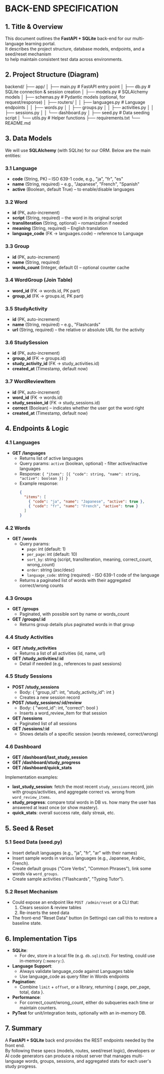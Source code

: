 # BACK-END SPECIFICATION

## 1. Title & Overview

This document outlines the **FastAPI + SQLite** back-end for our multi-language learning portal.  
It describes the project structure, database models, endpoints, and a seed/reset mechanism  
to help maintain consistent test data across environments.

## 2. Project Structure (Diagram)

backend/
├── app/
│   ├── main.py           # FastAPI entry point
│   ├── db.py             # SQLite connection & session creation
│   ├── models.py         # SQLAlchemy models
│   ├── schemas.py        # Pydantic models (optional, for request/response)
│   ├── routers/
│   │   ├── languages.py  # Language endpoints
│   │   ├── words.py
│   │   ├── groups.py
│   │   ├── activities.py
│   │   ├── sessions.py
│   │   └── dashboard.py
│   ├── seed.py           # Data seeding script
│   └── utils.py          # Helper functions
├── requirements.txt
└── README.md

## 3. Data Models

We will use **SQLAlchemy** (with SQLite) for our ORM. Below are the main entities:

### 3.1 Language
- **code** (String, PK) – ISO 639-1 code, e.g., "ja", "fr", "es"  
- **name** (String, required) – e.g., "Japanese", "French", "Spanish"  
- **active** (Boolean, default True) – to enable/disable languages

### 3.2 Word
- **id** (PK, auto-increment)  
- **script** (String, required) – the word in its original script  
- **transliteration** (String, optional) – romanization if needed  
- **meaning** (String, required) – English translation  
- **language_code** (FK → languages.code) – reference to Language

### 3.3 Group
- **id** (PK, auto-increment)  
- **name** (String, required)  
- **words_count** (Integer, default 0) – optional counter cache  

### 3.4 WordGroup (Join Table)
- **word_id** (FK → words.id, PK part)  
- **group_id** (FK → groups.id, PK part)

### 3.5 StudyActivity
- **id** (PK, auto-increment)  
- **name** (String, required) – e.g., "Flashcards"  
- **url** (String, required) – the relative or absolute URL for the activity

### 3.6 StudySession
- **id** (PK, auto-increment)  
- **group_id** (FK → groups.id)  
- **study_activity_id** (FK → study_activities.id)  
- **created_at** (Timestamp, default now)

### 3.7 WordReviewItem
- **id** (PK, auto-increment)  
- **word_id** (FK → words.id)  
- **study_session_id** (FK → study_sessions.id)  
- **correct** (Boolean) – indicates whether the user got the word right  
- **created_at** (Timestamp, default now)


## 4. Endpoints & Logic

### 4.1 Languages
- **GET /languages**
  - Returns list of active languages
  - Query params: `active` (boolean, optional) - filter active/inactive languages
  - Response: `{ "items": [{ "code": string, "name": string, "active": boolean }] }`
  - Example response:
    ```json
    {
      "items": [
        { "code": "ja", "name": "Japanese", "active": true },
        { "code": "fr", "name": "French", "active": true }
      ]
    }
    ```

### 4.2 Words
- **GET /words**  
  - Query params: 
    - `page`: int (default: 1)
    - `per_page`: int (default: 10)
    - `sort_by`: string (script, transliteration, meaning, correct_count, wrong_count)
    - `order`: string (asc/desc)
    - `language_code`: string (required) - ISO 639-1 code of the language
  - Returns a paginated list of words with their aggregated correct/wrong counts  

### 4.3 Groups
- **GET /groups**  
  - Paginated, with possible sort by name or words_count  
- **GET /groups/:id**  
  - Returns group details plus paginated words in that group  

### 4.4 Study Activities
- **GET /study_activities**  
  - Returns a list of all activities (id, name, url)  
- **GET /study_activities/:id**  
  - Detail if needed (e.g., references to past sessions)

### 4.5 Study Sessions
- **POST /study_sessions**  
  - Body: { "group_id": int, "study_activity_id": int }  
  - Creates a new session record  
- **POST /study_sessions/:id/review**  
  - Body: { "word_id": int, "correct": bool }  
  - Inserts a word_review_item for that session  
- **GET /sessions**  
  - Paginated list of all sessions  
- **GET /sessions/:id**  
  - Shows details of a specific session (words reviewed, correct/wrong)

### 4.6 Dashboard
- **GET /dashboard/last_study_session**  
- **GET /dashboard/study_progress**  
- **GET /dashboard/quick_stats**  

Implementation examples:
- **last_study_session**: fetch the most recent `study_sessions` record, join with groups/activities, and aggregate correct vs. wrong from `word_review_items`.
- **study_progress**: compare total words in DB vs. how many the user has answered at least once (or show mastery).
- **quick_stats**: overall success rate, daily streak, etc.

## 5. Seed & Reset

### 5.1 Seed Data (seed.py)
- Insert default languages (e.g., "ja", "fr", "ar" with their names)
- Insert sample words in various languages (e.g., Japanese, Arabic, French).
- Create default groups ("Core Verbs", "Common Phrases"), link some words via `word_groups`.
- Create sample activities ("Flashcards", "Typing Tutor").

### 5.2 Reset Mechanism
- Could expose an endpoint like `POST /admin/reset` or a CLI that:
  1. Clears session & review tables  
  2. Re-inserts the seed data  
- The front-end "Reset Data" button (in Settings) can call this to restore a baseline state.

## 6. Implementation Tips

- **SQLite**:  
  - For dev, store in a local file (e.g. `db.sqlite3`). For testing, could use in-memory (`:memory:`).
- **Language Support**:
  - Always validate language_code against Languages table
  - Use language_code as query filter in Words endpoints
- **Pagination**:  
  - Combine `limit` + `offset`, or a library, returning { page, per_page, total, data }.
- **Performance**:  
  - For correct_count/wrong_count, either do subqueries each time or maintain counters. 
- **PyTest** for unit/integration tests, optionally with an in-memory DB.

## 7. Summary

A **FastAPI + SQLite** back end provides the REST endpoints needed by the front end.  
By following these specs (models, routes, seed/reset logic), developers or AI code generators can produce a robust server that manages multi-language words, groups, sessions, and aggregated stats for each user's study progress.
